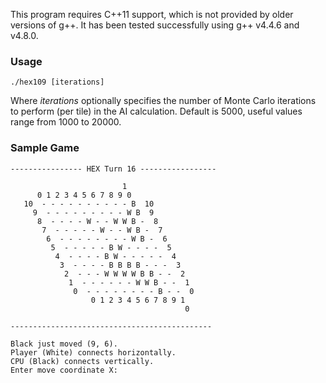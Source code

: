 This program requires C++11 support, which is not provided by older versions of g++. It has been tested successfully using g++ v4.4.6 and v4.8.0.

### Usage ###

    ./hex109 [iterations]

Where *iterations* optionally specifies the number of Monte Carlo iterations to perform (per tile) in the AI calculation. Default is 5000, useful values range from 1000 to 20000.

### Sample Game ###

    ---------------- HEX Turn 16 -----------------
    
                             1
          0 1 2 3 4 5 6 7 8 9 0
       10  - - - - - - - - - - B  10
         9  - - - - - - - - - W B  9
          8  - - - - W - - W W B -  8
           7  - - - - - W - - W B -  7
            6  - - - - - - - - W B -  6
             5  - - - - - B W - - - -  5
              4  - - - - B W - - - - -  4
               3  - - - - B B B B - - -  3
                2  - - - W W W W B B - -  2
                 1  - - - - - - W W B - -  1
                  0  - - - - - - - - B - -  0
                      0 1 2 3 4 5 6 7 8 9 1
                                           0
    
    ---------------------------------------------
    
    Black just moved (9, 6).
    Player (White) connects horizontally.
    CPU (Black) connects vertically.
    Enter move coordinate X: